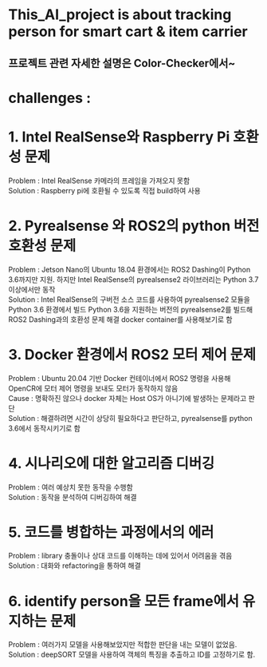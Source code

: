 # This_AI_project is about tracking person for smart cart & item carrier
## 프로젝트 관련 자세한 설명은 Color-Checker에서~

# 
# 
# 
# challenges :
# 1. Intel RealSense와 Raspberry Pi 호환성 문제
Problem : Intel RealSense 카메라의 프레임을 가져오지 못함<br>
Solution : Raspberry pi에 호환될 수 있도록 직접 build하여 사용<br> 
# 2. Pyrealsense 와 ROS2의 python 버전 호환성 문제
Problem : Jetson Nano의 Ubuntu 18.04 환경에서는 ROS2 Dashing이 Python 3.6까지만 지원. 하지만 Intel RealSense의 pyrealsense2 라이브러리는 Python 3.7 이상에서만 동작<br>
Solution : Intel RealSense의 구버전 소스 코드를 사용하여 pyrealsense2 모듈을 Python 3.6 환경에서 빌드
Python 3.6을 지원하는 버전의 pyrealsense2를 빌드해 ROS2 Dashing과의 호환성 문제 해결
docker container를 사용해보기로 함<br>
# 3. Docker 환경에서 ROS2 모터 제어 문제
Problem : Ubuntu 20.04 기반 Docker 컨테이너에서 ROS2 명령을 사용해 OpenCR에 모터 제어 명령을 보내도 모터가 동작하지 않음<br>
Cause : 명확하진 않으나 docker 자체는 Host OS가 아니기에 발생하는 문제라고 판단<br>
Solution : 해결하려면 시간이 상당히 필요하다고 판단하고, pyrealsense를 python 3.6에서 동작시키기로 함<br>
# 4. 시나리오에 대한 알고리즘 디버깅
Problem : 여러 예상치 못한 동작을 수행함<br>
Solution : 동작을 분석하여 디버깅하여 해결<br>
# 5. 코드를 병합하는 과정에서의 에러
Problem : library 충돌이나 상대 코드를 이해하는 데에 있어서 어려움을 겪음<br>
Solution : 대화와 refactoring을 통하여 해결<br>
# 6. identify person을 모든 frame에서 유지하는 문제
Problem : 여러가지 모델을 사용해보았지만 적합한 판단을 내는 모델이 없었음.<br>
Solution : deepSORT 모델을 사용하여 객체의 특징을 추출하고 ID를 고정하기로 함.<br>


